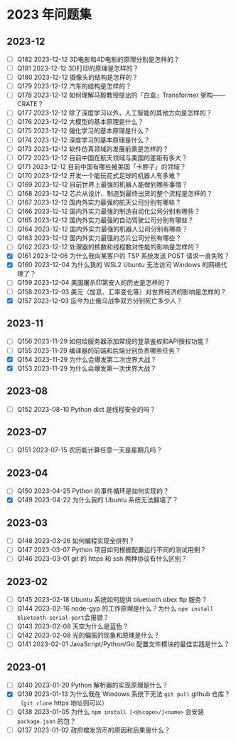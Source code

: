 # 2023 年问题集

## 2023-12

- [ ] Q182 2023-12-12 3D电影和4D电影的原理分别是怎样的？
- [ ] Q181 2023-12-12 3D打印的原理是怎样的？
- [ ] Q180 2023-12-12 摄像头的结构是怎样的？
- [ ] Q179 2023-12-12 汽车的结构是怎样的？
- [ ] Q178 2023-12-12 如何理解马毅教授提出的「白盒」Transformer 架构——CRATE？
- [ ] Q177 2023-12-12 除了深度学习以外，人工智能的其他方向是怎样的？
- [ ] Q176 2023-12-12 大模型的基本原理是什么？
- [ ] Q175 2023-12-12 强化学习的基本原理是什么？
- [ ] Q174 2023-12-12 深度学习的基本原理是什么？
- [ ] Q173 2023-12-12 软件仿真领域的发展前景是怎样的？
- [ ] Q172 2023-12-12 目前中国在航天领域与美国的差距有多大？
- [ ] Q171 2023-12-12 目前中国有哪些被美国「卡脖子」的领域？
- [ ] Q170 2023-12-12 开发一个能玩花式足球的机器人有多难？
- [ ] Q169 2023-12-12 目前世界上最强的机器人能做到哪些事情？
- [ ] Q168 2023-12-12 芯片从设计、制造到最终出货的整个流程是怎样的？
- [ ] Q167 2023-12-12 国内外实力最强的航天公司分别有哪些？
- [ ] Q166 2023-12-12 国内外实力最强的制造自动化公司分别有哪些？
- [ ] Q165 2023-12-12 国内外实力最强的自动驾驶公司分别有哪些？
- [ ] Q164 2023-12-12 国内外实力最强的机器人公司分别有哪些？
- [ ] Q163 2023-12-12 国内外实力最强的芯片公司分别有哪些？
- [ ] Q162 2023-12-12 处理器的核数和线程数对性能的影响是怎样的？
- [x] Q161 2023-12-06 为什么我向某客户的 TSP 系统发送 POST 请求一直失败？
- [x] Q160 2023-12-04 为什么我的 WSL2 Ubuntu 无法访问 Windows 的网络代理了？
- [ ] Q159 2023-12-04 美国屠杀印第安人的历史是怎样的？
- [ ] Q158 2023-12-03 美元（加息、汇率变化等）对世界经济的影响是怎样的？
- [x] Q157 2023-12-03 迄今为止俄乌战争双方分别死亡多少人？

## 2023-11

- [ ] Q156 2023-11-29 如何给服务器添加常规的登录鉴权和API授权功能？
- [ ] Q155 2023-11-29 编译器的前端和后端分别负责哪些任务？
- [x] Q154 2023-11-29 为什么会爆发第二次世界大战？
- [x] Q153 2023-11-29 为什么会爆发第一次世界大战？

## 2023-08

- [ ] Q152 2023-08-10 Python dict 是线程安全的吗？

## 2023-07

- [ ] Q151 2023-07-15 农历能计算任意一天是星期几吗？

## 2023-04

- [ ] Q150 2023-04-25 Python 的事件循环是如何实现的？
- [x] Q149 2023-04-22 为什么我的 Ubuntu 系统无法翻墙了？

## 2023-03

- [ ] Q148 2023-03-26 如何编程实现全排列？
- [ ] Q147 2023-03-07 Python 项目如何根据配置运行不同的测试用例？
- [ ] Q146 2023-03-01 git 的 https 和 ssh 两种协议有什么区别？

## 2023-02

- [ ] Q145 2023-02-18 Ubuntu 系统如何提供 bluetooth obex ftp 服务？
- [ ] Q144 2023-02-16 node-gyp 的工作原理是什么？为什么 `npm install bluetooth-serial-port`会报错？
- [ ] Q143 2023-02-08 天空为什么是蓝色？
- [ ] Q142 2023-02-08 光的偏振的现象和原理是什么？
- [ ] Q141 2023-02-01 JavaScript/Python/Go 配置文件模块的最佳实践是什么？

## 2023-01

- [ ] Q140 2023-01-20 Python 解析器的实现原理是什么？
- [x] Q139 2023-01-13 为什么我在 Windows 系统下无法 `git pull` github 仓库？（`git clone` https 地址则可以）
- [ ] Q138 2023-01-05 为什么 `npm install [<@scope>/]<name>` 会安装 `package.json` 的包？
- [ ] Q137 2023-01-02 政府增发货币的原因和后果是什么？
